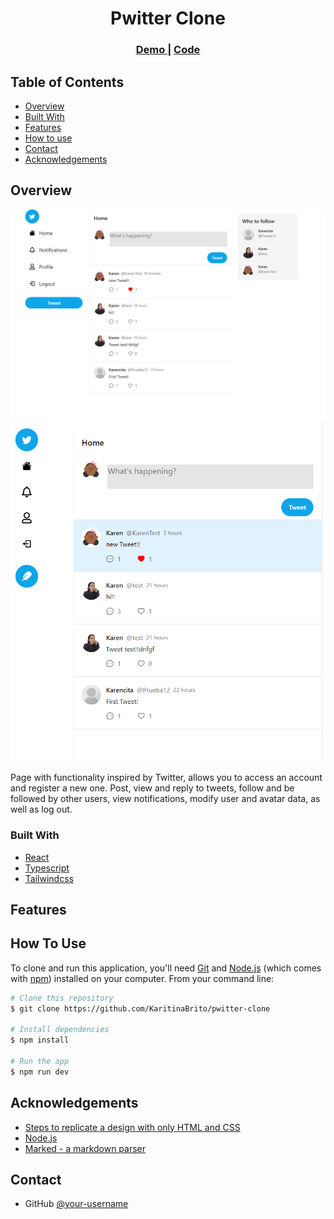 <h1 align="center">Pwitter Clone</h1>

<div align="center">
  <h3>
    <a target="_blank"  href="https://pwitter-clone-lilac.vercel.app/">
      Demo
    </a>
    <span> | </span>
    <a target="_blank" href="https://github.com/KaritinaBrito/pwitter-clone">
      Code
    </a>
  </h3>
</div>

<!-- TABLE OF CONTENTS -->

## Table of Contents

- [Overview](#overview)
- [Built With](#built-with)
- [Features](#features)
- [How to use](#how-to-use)
- [Contact](#contact)
- [Acknowledgements](#acknowledgements)

<!-- OVERVIEW -->

## Overview

<img src="/public/images/pwitterDesktop.png"/>
<img src="/public/images/pwittermobile.png"/>

Page with functionality inspired by Twitter, allows you to access an account and register a new one. Post, view and reply to tweets, follow and be followed by other users, view notifications, modify user and avatar data, as well as log out.

### Built With

<!-- This section should list any major frameworks that you built your project using. Here are a few examples.-->

- [React](https://reactjs.org/)
- [Typescript](https://typescriptlang.org/)
- [Tailwindcss](https://tailwindcss.com/)

## Features

## How To Use

<!-- Example: -->

To clone and run this application, you'll need [Git](https://git-scm.com) and [Node.js](https://nodejs.org/en/download/) (which comes with [npm](http://npmjs.com)) installed on your computer. From your command line:

```bash
# Clone this repository
$ git clone https://github.com/KaritinaBrito/pwitter-clone

# Install dependencies
$ npm install

# Run the app
$ npm run dev
```

## Acknowledgements

<!-- This section should list any articles or add-ons/plugins that helps you to complete the project. This is optional but it will help you in the future. For example: -->

- [Steps to replicate a design with only HTML and CSS](https://devchallenges-blogs.web.app/how-to-replicate-design/)
- [Node.js](https://nodejs.org/)
- [Marked - a markdown parser](https://github.com/chjj/marked)

## Contact

- GitHub [@your-username](https://github.com/KaritinaBrito)
